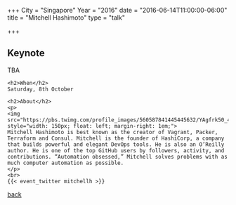 +++
City = "Singapore"
Year = "2016"
date = "2016-06-14T11:00:00-06:00"
title = "Mitchell Hashimoto"
type = "talk"

+++

<div class="span-15">
  <div class="span-15 last">
    <h2>Keynote</h2>
    <p>TBA</p>

    <h2>When</h2>
    Saturday, 8th October

    <h2>About</h2>
    <p>
    <img src="https://pbs.twimg.com/profile_images/560587841445445632/YAgfrk50_400x400.jpeg" style="width: 150px; float: left; margin-right: 1em;">
    Mitchell Hashimoto is best known as the creator of Vagrant, Packer, Terraform and Consul. Mitchell is the founder of HashiCorp, a company that builds powerful and elegant DevOps tools. He is also an O’Reilly author. He is one of the top GitHub users by followers, activity, and contributions. “Automation obsessed,” Mitchell solves problems with as much computer automation as possible.
    </p>
    <br>
    {{< event_twitter mitchellh >}}
  </div>
  <a href="/events/2016-singapore/proposals/">back</a>
</div>
